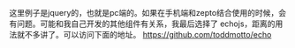
这里例子是jquery的，也就是pc端的。如果在手机端和zepto结合使用的时候，会有问题。可能和我自己开发的其他组件有关系，我最后选择了
echojs，距离的用法就不多讲了。可以访问下面的地址。
https://github.com/toddmotto/echo
